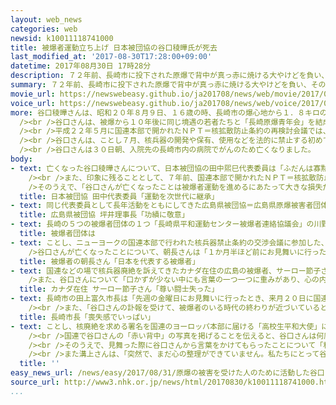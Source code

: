 ```yaml
---
layout: web_news
categories: web
newsid: k10011118741000
title: 被爆者運動立ち上げ 日本被団協の谷口稜曄氏が死去
last_modified_at: '2017-08-30T17:28:00+09:00'
datetime: 2017年08月30日 17時28分
description: ７２年前、長崎市に投下された原爆で背中が真っ赤に焼ける大やけどを負い、その後、被爆者運動に立ち上げから加わった日本被団協＝日本原水爆被害者団体協議会の谷口稜曄代表委員が、３０日朝、がんのため亡くなりました。８８歳でした。
summary: ７２年前、長崎市に投下された原爆で背中が真っ赤に焼ける大やけどを負い、その後、被爆者運動に立ち上げから加わった日本被団協＝日本原水爆被害者団体協議会の谷口稜曄代表委員が、３０日朝、がんのため亡くなりました。８８歳でした。
movie_url: https://newswebeasy.github.io/ja201708/news/web/movie/2017/08/31/k10011118741000.mp4
voice_url: https://newswebeasy.github.io/ja201708/news/web/voice/2017/08/31/k10011118741000.mp3
more: 谷口稜曄さんは、昭和２０年８月９日、１６歳の時、長崎市の爆心地から１．８キロの地点で被爆し、背中が真っ赤に焼ける大やけどを負って生死の境をさまよいました。<br
  /><br />谷口さんは、被爆から１０年後に同じ境遇の若者たちと「長崎原爆青年会」を結成したほか、平成１８年からは「長崎原爆被災者協議会」の会長を、平成２２年６月からは全国組織の「日本被団協」の代表委員を務め、一貫して被爆者の援護と核兵器の廃絶を訴え続けてきました。<br
  /><br />平成２２年５月に国連本部で開かれたＮＰＴ＝核拡散防止条約の再検討会議では、背中にやけどを負った被爆当時の写真を掲げて、核兵器廃絶への切実な願いを各国の代表団に訴えました。<br
  /><br />谷口さんは、ことし７月、核兵器の開発や保有、使用などを法的に禁止する初めての国際条約が採択されたことを「非常に喜ばしい」と評価しながらも、「核兵器の非人道性を身をもって知っている被爆者が１人もいなくなった時に、どんな世界になっていくのかが心配だ」と懸念を示していました。<br
  /><br />谷口さんは３０日朝、入院先の長崎市内の病院でがんのため亡くなりました。
body:
- text: 亡くなった谷口稜曄さんについて、日本被団協の田中煕巳代表委員は「ふだんは寡黙だが、短い言葉で印象に残る発言をされる人だった。入退院を繰り返しながら大事な会議や会見はできるかぎり出席され、核兵器をなくしたいという執念が谷口さんを動かしてきたんだと思う」と振り返りました。<br
    /><br />また、印象に残ることとして、７年前、国連本部で開かれたＮＰＴ＝核拡散防止条約の再検討会議で谷口さんが各国の代表を前にスピーチしたことを挙げ、「背中が真っ赤に焼けた被爆当時の写真を示しながら、核兵器の廃絶を訴えたことは世界に大きなインパクトを与えた」と話しています。<br
    />そのうえで、「谷口さんが亡くなったことは被爆者運動を進めるにあたって大きな損失だが、運動を次世代に継承していきながら、核兵器の廃絶を訴え続けていきたい」と話していました。
  title: 日本被団協 田中代表委員「運動を次世代に継承」
- text: 同じ代表委員として長年活動をともにしてきた広島県被団協＝広島県原爆被害者団体協議会の理事長を務める坪井直さんは「ともに被爆者のために力を尽くしてきた仲間を失い、非常に残念です。これまでの功績に敬意を表します。核兵器廃絶に向けて、少なくなった人間で頑張っていきたいと思います」というコメントを出しました。
  title: 広島県被団協 坪井理事長「功績に敬意」
- text: 長崎の５つの被爆者団体の１つ「長崎県平和運動センター被爆者連絡協議会」の川野浩一議長は「核兵器禁止条約が採択されたが、リーダーシップを発揮すべき日本政府が参加しなかったことが、谷口さんとしてはいちばん悔しくて心残りだと思います。ここまでがんばってくれた谷口さんのためにも、『禁止条約を広める活動を着実にやりとげます』という言葉を送りたい」と話していました。
  title: 被爆者団体は
- text: ことし、ニューヨークの国連本部で行われた核兵器禁止条約の交渉会議に参加した、被爆者で長崎原爆病院の名誉院長を務める朝長万左男さんは、谷口さんとともに核兵器廃絶を訴える活動を行ってきました。<br
    />谷口さんが亡くなったことについて、朝長さんは「１か月半ほど前にお見舞いに行った時は、体調はよさそうだったので非常に残念です。谷口さんはみずからの体験をもとに『核兵器は悪魔の兵器だ』と世界中の人々に訴えてきた、日本を代表する被爆者でした」と話していました。
  title: 被爆者の朝長さん「日本を代表する被爆者」
- text: 国連などの場で核兵器廃絶を訴えてきたカナダ在住の広島の被爆者、サーロー節子さんは「ことしの秋にもまたお会いしたいと話していましたが、果たせず本当に残念です」と話していました。<br
    />また、谷口さんについて「口かずが少ない中にも言葉の一つ一つに重みがあり、心の内側に強い芯のある被爆者の中でも特別な存在でした。尊い闘士を失ったという思いで肩から力が抜けたように感じます」と話していました。
  title: カナダ在住 サーロー節子さん「尊い闘士失った」
- text: 長崎市の田上富久市長は「先週の金曜日にお見舞いに行ったとき、来月２０日に国連本部で行われる核兵器禁止条約の署名式に出席することを報告しました。長崎にとって、かけがえないのない人を失い、喪失感でいっぱいです」と話していました。<br
    /><br />また、「谷口さんの訃報を受けて、被爆者のいる時代の終わりが近づいていると感じました。同じことが二度と起きないように、そして被爆者が生まれないように、命をかけて取り組んできた谷口さんの思いを受け継ぎながら、そして思い起こしながら、しっかりとバトンを途切れさせることなく、繋いでいくことが谷口さんへの感謝を伝えることになると思います」と話していました。
  title: 長崎市長「喪失感でいっぱい」
- text: ことし、核廃絶を求める署名を国連のヨーロッパ本部に届ける「高校生平和大使」に選ばれた長崎東高校２年の溝口祥帆さんと長崎北陽台高校２年の溝上大喜さんはヨーロッパ訪問を前にした先月２６日、谷口さんの病床を訪ねていました。<br
    /><br />国連で谷口さんの「赤い背中」の写真を掲げることを伝えると、谷口さんは何度も「頑張ってください」と声をかけたということです。谷口さんが亡くなったことについて、溝口さんは「あまりに突然で驚きました。すごく残念です」と話していました。<br
    /><br />そのうえで、見舞った際に谷口さんから言葉をかけてもらったことについて「私たちに核兵器廃絶を望む思いを託してくれたと思います。私たちがしっかりと谷口さんの思いを引き継いで、長崎が最後の被爆地になるよう核兵器のない平和な世界にしたい」と話していました。<br
    /><br />また溝上さんは、「突然で、まだ心の整理ができていません。私たちにとって谷口さんがどれだけ大きな存在だったのか身にしみて感じています」と話していました。そのうえで「谷口さんの思いが私たちにバトンタッチされたように感じています。これから私たちの世代が、谷口さんを含め多くの被爆者の経験や思いをしっかりと伝えていかないといけない」と話していました。
  title: ''
easy_news_url: /news/easy/2017/08/31/原爆の被害を受けた人のために活動した谷口さんが亡くなる/
source_url: http://www3.nhk.or.jp/news/html/20170830/k10011118741000.html
...
```

